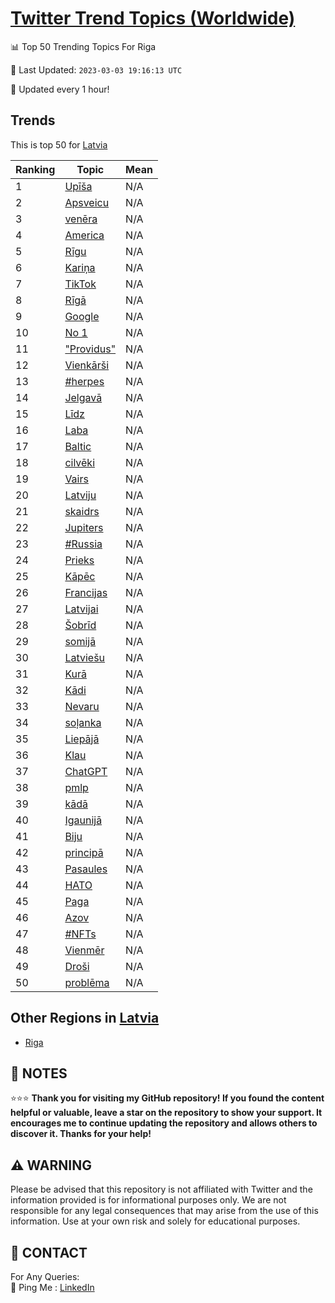 [Twitter Trend Topics (Worldwide)](https://github.com/ErcinDedeoglu/Twitter-Trend-Topics)
==========


📊 Top 50 Trending Topics For Riga

📆 Last Updated: `2023-03-03 19:16:13 UTC`

🔧 Updated every 1 hour!


## Trends

This is top 50 for [Latvia](</Latvia>)

| Ranking | Topic | Mean |
| ------- | ------------ | ------------ |
| 1 | [Upīša](http://twitter.com/search?q=Up%c4%ab%c5%a1a) | N/A |
| 2 | [Apsveicu](http://twitter.com/search?q=Apsveicu) | N/A |
| 3 | [venēra](http://twitter.com/search?q=ven%c4%93ra) | N/A |
| 4 | [America](http://twitter.com/search?q=America) | N/A |
| 5 | [Rīgu](http://twitter.com/search?q=R%c4%abgu) | N/A |
| 6 | [Kariņa](http://twitter.com/search?q=Kari%c5%86a) | N/A |
| 7 | [TikTok](http://twitter.com/search?q=TikTok) | N/A |
| 8 | [Rīgā](http://twitter.com/search?q=R%c4%abg%c4%81) | N/A |
| 9 | [Google](http://twitter.com/search?q=Google) | N/A |
| 10 | [No 1](http://twitter.com/search?q=No+1) | N/A |
| 11 | ["Providus"](http://twitter.com/search?q=%22Providus%22) | N/A |
| 12 | [Vienkārši](http://twitter.com/search?q=Vienk%c4%81r%c5%a1i) | N/A |
| 13 | [#herpes](http://twitter.com/search?q=%23herpes) | N/A |
| 14 | [Jelgavā](http://twitter.com/search?q=Jelgav%c4%81) | N/A |
| 15 | [Līdz](http://twitter.com/search?q=L%c4%abdz) | N/A |
| 16 | [Laba](http://twitter.com/search?q=Laba) | N/A |
| 17 | [Baltic](http://twitter.com/search?q=Baltic) | N/A |
| 18 | [cilvēki](http://twitter.com/search?q=cilv%c4%93ki) | N/A |
| 19 | [Vairs](http://twitter.com/search?q=Vairs) | N/A |
| 20 | [Latviju](http://twitter.com/search?q=Latviju) | N/A |
| 21 | [skaidrs](http://twitter.com/search?q=skaidrs) | N/A |
| 22 | [Jupiters](http://twitter.com/search?q=Jupiters) | N/A |
| 23 | [#Russia](http://twitter.com/search?q=%23Russia) | N/A |
| 24 | [Prieks](http://twitter.com/search?q=Prieks) | N/A |
| 25 | [Kāpēc](http://twitter.com/search?q=K%c4%81p%c4%93c) | N/A |
| 26 | [Francijas](http://twitter.com/search?q=Francijas) | N/A |
| 27 | [Latvijai](http://twitter.com/search?q=Latvijai) | N/A |
| 28 | [Šobrīd](http://twitter.com/search?q=%c5%a0obr%c4%abd) | N/A |
| 29 | [somijā](http://twitter.com/search?q=somij%c4%81) | N/A |
| 30 | [Latviešu](http://twitter.com/search?q=Latvie%c5%a1u) | N/A |
| 31 | [Kurā](http://twitter.com/search?q=Kur%c4%81) | N/A |
| 32 | [Kādi](http://twitter.com/search?q=K%c4%81di) | N/A |
| 33 | [Nevaru](http://twitter.com/search?q=Nevaru) | N/A |
| 34 | [soļanka](http://twitter.com/search?q=so%c4%bcanka) | N/A |
| 35 | [Liepājā](http://twitter.com/search?q=Liep%c4%81j%c4%81) | N/A |
| 36 | [Klau](http://twitter.com/search?q=Klau) | N/A |
| 37 | [ChatGPT](http://twitter.com/search?q=ChatGPT) | N/A |
| 38 | [pmlp](http://twitter.com/search?q=pmlp) | N/A |
| 39 | [kādā](http://twitter.com/search?q=k%c4%81d%c4%81) | N/A |
| 40 | [Igaunijā](http://twitter.com/search?q=Igaunij%c4%81) | N/A |
| 41 | [Biju](http://twitter.com/search?q=Biju) | N/A |
| 42 | [principā](http://twitter.com/search?q=princip%c4%81) | N/A |
| 43 | [Pasaules](http://twitter.com/search?q=Pasaules) | N/A |
| 44 | [НАТО](http://twitter.com/search?q=%d0%9d%d0%90%d0%a2%d0%9e) | N/A |
| 45 | [Paga](http://twitter.com/search?q=Paga) | N/A |
| 46 | [Azov](http://twitter.com/search?q=Azov) | N/A |
| 47 | [#NFTs](http://twitter.com/search?q=%23NFTs) | N/A |
| 48 | [Vienmēr](http://twitter.com/search?q=Vienm%c4%93r) | N/A |
| 49 | [Droši](http://twitter.com/search?q=Dro%c5%a1i) | N/A |
| 50 | [problēma](http://twitter.com/search?q=probl%c4%93ma) | N/A |



## Other Regions in [Latvia](</Latvia>)

* [Riga](</Latvia/Riga.md>)



## 📝 NOTES

⭐⭐⭐ **Thank you for visiting my GitHub repository! If you found the content helpful or valuable, leave a star on the repository to show your support. It encourages me to continue updating the repository and allows others to discover it. Thanks for your help!**


## ⚠️ WARNING

Please be advised that this repository is not affiliated with Twitter and the information provided is for informational purposes only. We are not responsible for any legal consequences that may arise from the use of this information. Use at your own risk and solely for educational purposes.


## 📨 CONTACT

 For Any Queries:  
            🏓 Ping Me : [LinkedIn](https://www.linkedin.com/in/ercindedeoglu/)
